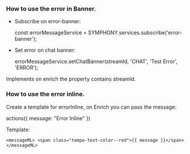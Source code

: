 ### How to use the error in Banner. 

- Subscribe on error-banner:

  const errorMessageService = SYMPHONY.services.subscribe('error-banner');

- Set error on chat banner:

  errorMessageService.setChatBanner(streamId, 'CHAT', 'Test Error', 'ERROR');

Implements on enrich the property contains streamId.

### How to use the error inline.

Create a template for errorInline, on Enrich you can pass the message:
  
  actions({ message: "Error Inline" })

Template:

`<messageML>
  <span class="tempo-text-color--red">{{ message }}</span>
</messageML>`
